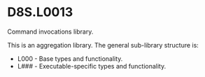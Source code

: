# D8S.L0013
Command invocations library.

This is an aggregation library. The general sub-library structure is:

- L000 - Base types and functionality.
- L### - Executable-specific types and functionality.
